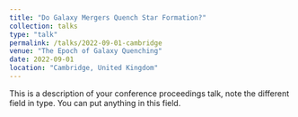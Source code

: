 ```yaml
---
title: "Do Galaxy Mergers Quench Star Formation?"
collection: talks
type: "talk"
permalink: /talks/2022-09-01-cambridge
venue: "The Epoch of Galaxy Quenching"
date: 2022-09-01
location: "Cambridge, United Kingdom"
---
```


This is a description of your conference proceedings talk, note the different field in type. You can put anything in this field.
